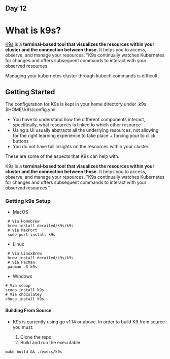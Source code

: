 ## Day 12

# What is k9s?
[K9s](https://k9scli.io/) is a **terminal-based tool that visualizes the resources within your cluster and the connection between those.** It helps you to access, observe, and manage your resources. "K9s continually watches Kubernetes for changes and offers subsequent commands to interact with your observed resources.


Managing your kubernetes cluster through kubectl commands is difficult. 
## Getting Started

The configuration for K9s is kept in your home directory under .k9s $HOME/.k9s/config.yml.

- You have to understand how the different components interact, specifically, what resources is linked to which other resource
- Using a UI usually abstracts all the underlying resources, not allowing for the right learning experience to take place + forcing your to click buttons
- You do not have full insights on the resources within your cluster.

These are some of the aspects that K9s can help with.


K9s is a **terminal-based tool that visualizes the resources within your cluster and the connection between those.** It helps you to access, observe, and manage your resources. "K9s continually watches Kubernetes for changes and offers subsequent commands to interact with your observed resources." 


### Getting k9s Setup

* MacOS
```
 # Via Homebrew
 brew install derailed/k9s/k9s
 # Via MacPort
 sudo port install k9s
```

* Linux
```
 # Via LinuxBrew
 brew install derailed/k9s/k9s
 # Via PacMan
 pacman -S k9s
```

* Windows
```
# Via scoop
scoop install k9s
# Via chocolatey
choco install k9s
```

#### Building From Source
    
- K9s is currently using go v1.14 or above. In order to build K9 from source you must:

    1. Clone the repo
    2. Build and run the executable
```
make build && ./execs/k9s
```

